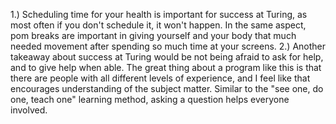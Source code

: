 1.) Scheduling time for your health is important for success at Turing, as most often if you don't schedule it, it won't happen. In the same aspect, pom breaks are important in giving yourself and your body that much needed movement after spending so much time at your screens.
2.) Another takeaway about success at Turing would be not being afraid to ask for help, and to give help when able. The great thing about a program like this is that there are people with all different levels of experience, and I feel like that encourages understanding of the subject matter. Similar to the "see one, do one, teach one" learning method, asking a question helps everyone involved.

